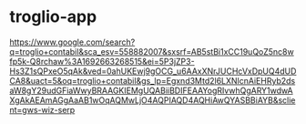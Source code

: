 # troglio-app

https://www.google.com/search?q=troglio+contabil&sca_esv=558882007&sxsrf=AB5stBi1xCC19uQoZ5nc8wfp5k-Q8rchaw%3A1692663268515&ei=5P3jZP3-Hs3Z1sQPxeO5qAk&ved=0ahUKEwj9gOCG_u6AAxXNrJUCHcVxDpUQ4dUDCA8&uact=5&oq=troglio+contabil&gs_lp=Egxnd3Mtd2l6LXNlcnAiEHRyb2dsaW8gY29udGFiaWwyBRAAGKIEMgUQABiiBDIFEAAYogRIvwhQgARY1wdwAXgAkAEAmAGgAaAB1wOqAQMwLjO4AQPIAQD4AQHiAwQYASBBiAYB&sclient=gws-wiz-serp
